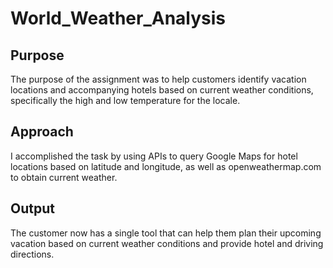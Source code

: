 # World_Weather_Analysis

## Purpose
The purpose of the assignment was to help customers identify vacation locations and accompanying hotels based on current weather conditions, specifically the high and low temperature for the locale. 

## Approach
I accomplished the task by using APIs to query Google Maps for hotel locations based on latitude and longitude, as well as openweathermap.com to obtain current weather.

## Output
The customer now has a single tool that can help them plan their upcoming vacation based on current weather conditions and provide hotel and driving directions.